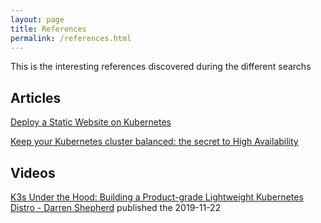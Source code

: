 ```yaml
---
layout: page
title: References
permalink: /references.html
---
```


This is the interesting references discovered during the different searchs

## Articles

[Deploy a Static Website on Kubernetes](https://rickyhan.com/jekyll/update/2017/09/05/deploy-static-website-on-kubernetes.html)

[Keep your Kubernetes cluster balanced: the secret to High Availability](https://itnext.io/keep-you-kubernetes-cluster-balanced-the-secret-to-high-availability-17edf60d9cb7)

## Videos

[K3s Under the Hood: Building a Product-grade Lightweight Kubernetes Distro - Darren Shepherd](https://www.youtube.com/watch?v=-HchRyqNtkU) published the 2019-11-22
